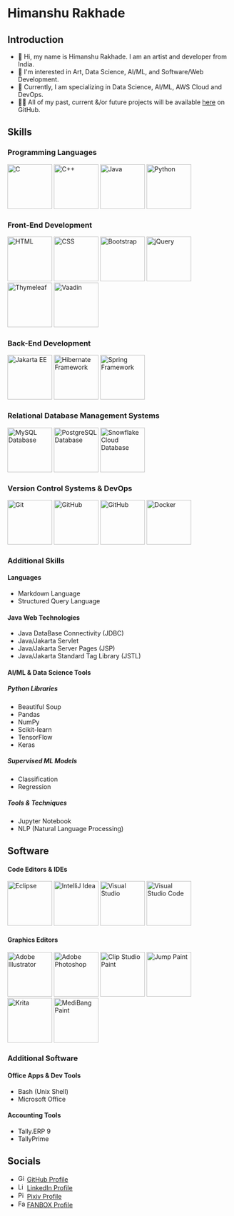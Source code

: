 # Himanshu Rakhade

## Introduction
- 👋 Hi, my name is Himanshu Rakhade. I am an artist and developer from India.
- 👀 I'm interested in Art, Data Science, AI/ML, and Software/Web Development.
- 🌱 Currently, I am specializing in Data Science, AI/ML, AWS Cloud and DevOps.
- 👨‍💻 All of my past, current &/or future projects will be available [here](https://github.com/Moon-of-Anthracite?tab=repositories) on GitHub.

## Skills

### Programming Languages
<img src="https://github.com/user-attachments/assets/b8663bfd-837d-42f8-b122-1c7b7ab7fdde" alt="C" title="C" height=100px width=100px>
<img src="https://github.com/user-attachments/assets/cfab545b-8acf-4c96-826e-079441e352ae" alt="C++" title="C++" height=100px width=100px>
<img src="https://github.com/user-attachments/assets/ca244021-f32a-4279-841d-3294db538d36" alt="Java" title="Java" height=100px width=100px>
<img src="https://github.com/user-attachments/assets/ccd10506-4a5f-4e01-ba5c-efb528471e4a" alt="Python" title="Python" height=100px width=100px>

### Front-End Development
<img src="https://github.com/user-attachments/assets/16a7b8dc-9f3e-4d6b-b223-096d68f3689d" alt="HTML" title="HTML" height=100px width=100px>
<img src="https://github.com/user-attachments/assets/483d7a8e-24fb-47c1-8525-60df57d80463" alt="CSS" title="CSS" height=100px width=100px>
<img src="https://github.com/user-attachments/assets/edb84de3-126d-453a-a2a2-791eb274c05c" alt="Bootstrap" title="Bootstrap" height=100px width=100px>
<img src="https://github.com/user-attachments/assets/1723f173-1131-4767-b22c-3b5b371235fc" alt="jQuery" title="jQuery" height=100px width=100px>
<img src="https://github.com/user-attachments/assets/47345808-b9c0-4942-bf60-d7c74d921199" alt="Thymeleaf" title="Thymeleaf" height=100px width=100px>
<img src="https://github.com/user-attachments/assets/e5c25404-c2c2-4863-9cef-3c7898a19dcf" alt="Vaadin" title="Vaadin" height=100px width=100px>

### Back-End Development
<img src="https://github.com/user-attachments/assets/531a1281-a2d0-4b3f-9fca-57b2dc94e2dd" alt="Jakarta EE" title="Jakarta EE" height=100px width=100px>
<img src="https://github.com/user-attachments/assets/f246432d-7b2f-4a5e-a3af-71ba925b3a94" alt="Hibernate Framework" title="Hibernate Framework" height=100px width=100px>
<img src="https://github.com/user-attachments/assets/a2231f16-4d58-452c-9082-98197437d06b" alt="Spring Framework" title="Spring Framework" height=100px width=100px>

### Relational Database Management Systems
<img src="https://github.com/user-attachments/assets/22721a2b-bfc2-4561-8888-d44437feca17" alt="MySQL Database" title="MySQL Database" height=100px width=100px>
<img src="https://github.com/user-attachments/assets/a992ab8e-44b7-4d0c-8868-86ed69268834" alt="PostgreSQL Database" title="PostgreSQL Database" height=100px width=100px>
<img src="https://github.com/user-attachments/assets/f993e06a-e2e9-4a77-8cba-a21371c09568" alt="Snowflake Cloud Database" title="Snowflake Cloud Database" height=100px width=100px>

### Version Control Systems & DevOps
<img src="https://github.com/user-attachments/assets/71ebcf03-c73f-4303-8569-9ab8b983d036" alt="Git" title="Git" height=100px width=100px>
<img src="https://github.com/user-attachments/assets/4beef3ca-5335-44f4-be52-9a7c731b4e47" alt="GitHub" title="GitHub" height=100px width=100px>
<img src="https://github.com/user-attachments/assets/59a7e405-f493-42fd-ba50-93abaaebd8a6" alt="GitHub" title="GitLab" height=100px width=100px>
<img src="https://github.com/user-attachments/assets/d738f370-0302-4ed3-88de-01e56a1b135f" alt="Docker" title="Docker" height=100px width=100px>

### Additional Skills

#### Languages
- Markdown Language
- Structured Query Language

#### Java Web Technologies
- Java DataBase Connectivity (JDBC)
- Java/Jakarta Servlet
- Java/Jakarta Server Pages (JSP)
- Java/Jakarta Standard Tag Library (JSTL)

#### AI/ML & Data Science Tools

##### Python Libraries
- Beautiful Soup
- Pandas
- NumPy
- Scikit-learn
- TensorFlow
- Keras

##### Supervised ML Models
- Classification
- Regression

##### Tools & Techniques
- Jupyter Notebook
- NLP (Natural Language Processing)

## Software

#### Code Editors & IDEs
<img src="https://github.com/user-attachments/assets/0559d3ed-ff9b-40b5-a407-b23b4c0194cf" alt="Eclipse" title="Eclipse" height=100px width=100px>
<img src="https://github.com/user-attachments/assets/8fa4aa0e-1e3e-4826-bf49-985dd6c78817" alt="IntelliJ Idea" title="IntelliJ Idea" height=100px width=100px>
<img src="https://github.com/user-attachments/assets/d4097aaf-0e61-438c-a13a-c84b5f6e4ecb" alt="Visual Studio" title="Visual Studio" height=100px width=100px>
<img src="https://github.com/user-attachments/assets/17b00a3f-57c3-476a-b206-a85cdeaef069" alt="Visual Studio Code" title="Visual Studio Code" height=100px width=100px>

#### Graphics Editors
<img src="https://github.com/user-attachments/assets/912e15a8-40cd-4346-b124-a9bbe001f262" alt="Adobe Illustrator" title="Adobe Illustrator" height=100px width=100px>
<img src="https://github.com/user-attachments/assets/98d7d0b4-c8ed-40ac-ab14-1886eb9c1b69" alt="Adobe Photoshop" title="Adobe Photoshop" height=100px width=100px>
<img src="https://github.com/user-attachments/assets/78b1e91b-4830-4c7c-a13f-a90c978e30fb" alt="Clip Studio Paint" title="Clip Studio Paint" height=100px width=100px>
<img src="https://github.com/user-attachments/assets/813f7a49-c4cc-47c4-bd08-523525fa7879" alt="Jump Paint" title="Jump Paint" height=100px width=100px>
<img src="https://github.com/user-attachments/assets/2c36203f-0472-452a-a5e0-5641b09c7019" alt="Krita" title="Krita" height=100px width=100px>
<img src="https://github.com/user-attachments/assets/b7911c29-2645-41bb-b5a1-ccbefff27e9b" alt="MediBang Paint" title="MediBang Paint" height=100px width=100px>

### Additional Software

#### Office Apps & Dev Tools
- Bash (Unix Shell)
- Microsoft Office

#### Accounting Tools
- Tally.ERP 9
- TallyPrime

## Socials
- <img src="https://github.com/user-attachments/assets/d4f43167-1987-4c63-95e0-ddb15bc24441" alt="GitHub" title="GitHub" height=16px width=16px> [GitHub Profile](https://github.com/Moon-of-Anthracite)
- <img src="https://github.com/user-attachments/assets/d598ca8a-ac85-47f3-81fb-6f3b53fc6198" alt="LinkedIn" title="LinkedIn" height=16px width=16px> [LinkedIn Profile](https://in.linkedin.com/in/himanshu-rakhade)
- <img src="https://github.com/user-attachments/assets/7b25cb08-da31-4b01-9683-fda8ff80c902" alt="Pixiv" title="Pixiv" height=16px width=16px> [Pixiv Profile](https://www.pixiv.net/en/users/91554753)
- <img src="https://github.com/user-attachments/assets/a33a6f23-7c75-41fb-bf30-cc2e387348b3" alt="Fanbox" title="Fanbox" height=16px width=16px> [FANBOX Profile](https://anthracite-moon.fanbox.cc/)
